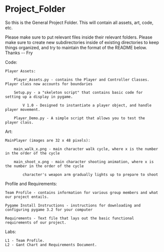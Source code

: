 # Project_Folder

So this is the General Project Folder.
This will contain all assets, art, code, etc. 

Please make sure to put relevant files inside their relevant folders. Please make sure to create new subdirectories inside of existing directories to keep things organized, and try to maintain the format of the README below. Thanks -- Fry


Code:
  
    Player Assets:
      
        Player_Assets.py - contains the Player and Controller Classes. Player class now accounts for boundaries
        
        Setup.py - a "skeleton script" that contains basic code for setting up a display in pygame. 
          
            V 1.0 - Designed to instantiate a player object, and handle player movement.
        
        Player_Demo.py - A simple script that allows you to test the player class.
  
Art:
  
    MainPlayer (images are 32 x 48 pixels):
      
        main_walk_x.png - main character walk cycle, where x is the number in the order of the cycle
        
        main_shoot_x.png - main character shooting animation, where x is the number in the order of the cycle

            character's weapon arm gradually lights up to prepare to shoot
        
Profile and Requirements:

    Team Profile - contains information for various group members and what our project entails.
    
    Pygame Install Instructions - instructions for downloading and configuring pygame 3.2 for your computer
    
    Requirements - Text file that lays out the basic functional requirements of our project.

Labs:

    L1 - Team Profile.
    L2 - Gant Chart and Requirements Document.
    
